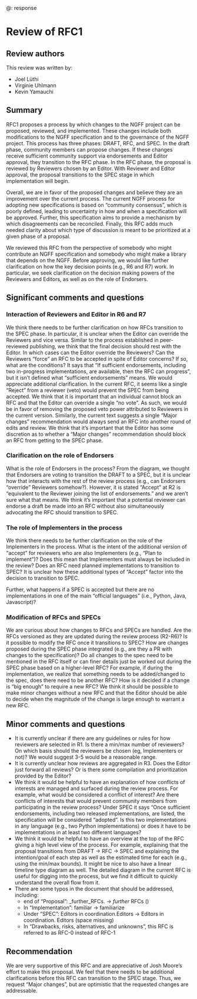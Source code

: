 @: response
# Review of RFC1

## Review authors
This review was written by:
- Joel Lüthi
- Virginie Uhlmann
- Kevin Yamauchi

## Summary
RFC1 proposes a process by which changes to the NGFF project can be proposed, reviewed, and implemented. These changes include both modifications to the NGFF specification and to the governance of the NGFF project. This process has three phases: DRAFT, RFC, and SPEC. In the draft phase, community members can propose changes. If these changes receive sufficient community support via endorsements and Editor approval, they transition to the RFC phase. In the RFC phase, the proposal is reviewed by Reviewers chosen by an Editor. With Reviewer and Editor approval, the proposal transitions to the SPEC stage in which implementation will begin.

Overall, we are in favor of the proposed changes and believe they are an improvement over the current process. The current NGFF process for adopting new specifications is based on “community consensus”, which is poorly defined, leading to uncertainty in how and when a specification will be approved. Further, this specification aims to provide a mechanism by which disagreements can be reconciled. Finally, this RFC adds much needed clarity about which type of discussion is meant to be prioritized at a given phase of a proposal.

We reviewed this RFC from the perspective of somebody who might contribute an NGFF specification and somebody who might make a library that depends on the NGFF. Before approving, we would like further clarification on how the key decision points (e.g., R6 and R7) work. In particular, we seek clarification on the decision making powers of the Reviewers and Editors, as well as on the role of Endorsers.

## Significant comments and questions
### Interaction of Reviewers and Editor in R6 and R7
We think there needs to be further clarification on how RFCs transition to the SPEC phase. In particular, it is unclear when the Editor can override the Reviewers and vice versa. Similar to the process established in peer-reviewed publishing, we think that the final decision should rest with the Editor. 
In which cases can the Editor override the Reviewers?
Can the Reviewers “force” an RFC to be accepted in spite of Editor concerns? If so, what are the conditions? It says that “If sufficient endorsements, including two in-progress implementations, are available, then the RFC can progress”, but it isn’t defined what “sufficient endorsements” means. We would appreciate additional clarification.
In the current RFC, it seems like a single “Reject” from a reviewer (veto) would prevent the SPEC from being accepted. We think that it is important that an individual cannot block an RFC and that the Editor can override a single “no vote”. As such, we would be in favor of removing the proposed veto power attributed to Reviewers in the current version.
Similarly, the current text suggests a single “Major changes” recommendation would always send an RFC into another round of edits and review. We think that it’s important that the Editor has some discretion as to whether a “Major changes” recommendation should block an RFC from getting to the SPEC phase.

### Clarification on the role of Endorsers
What is the role of Endorsers in the process? From the diagram, we thought that Endorsers are voting to transition the DRAFT to a SPEC, but it is unclear how that interacts with the rest of the review process (e.g., can Endorsers “override” Reviewers somehow?). However, it is stated “Accept” at R2 is “equivalent to the Reviewer joining the list of endorsements.” and we aren’t sure what that means. We think it’s important that a potential reviewer can endorse a draft be made into an RFC without also simultaneously advocating the RFC should transition to SPEC.

### The role of Implementers in the process
We think there needs to be further clarification on the role of the Implementers in the process. What is the intent of the additional version of “accept” for reviewers who are also Implementers (e.g., “Plan to implement”)? Does this mean that Implementers must always be included in the review? Does an RFC need planned implementations to transition to SPEC? It is unclear how these additional types of “Accept” factor into the decision to transition to SPEC.

Further, what happens if a SPEC is accepted but there are no implementations in one of the main “official languages” (i.e., Python, Java, Javascript)?

### Modification of RFCs and SPECs
We are curious about how changes to RFCs and SPECs are handled. Are the RFCs versioned as they are updated during the review process (R2-R6)? Is it possible to modify the RFC once it transitions to SPEC? How are changes proposed during the SPEC phase integrated (e.g., are they a PR with changes to the specification)? Do all changes to the spec need to be mentioned in the RFC itself or can finer details just be worked out during the SPEC phase based on a higher-level RFC? For example, if during the implementation, we realize that something needs to be added/changed to the spec, does there need to be another RFC? How is it decided if a change is “big enough” to require a new RFC? We think it should be possible to make minor changes without a new RFC and that the Editor should be able to decide when the magnitude of the change is large enough to warrant a new RFC.

## Minor comments and questions

- It is currently unclear if there are any guidelines or rules for how reviewers are selected in R1. Is there a min/max number of reviewers? On which basis should the reviewers be chosen (eg, Implementers or not)? We would suggest 3-5 would be a reasonable range.
- It is currently unclear how reviews are aggregated in R3. Does the Editor just forward all reviews? Or is there some compilation and prioritization provided by the Editor?
- We think it would be helpful to have an explanation of how conflicts of interests are managed and surfaced during the review process. For example, what would be considered a conflict of interest? Are there conflicts of interests that would prevent community members from participating in the review process?
Under SPEC it says “Once sufficient endorsements, including two released implementations, are listed, the specification will be considered “adopted”. Is this two implementations in any language (e.g., two Python implementations) or does it have to be implementations in at least two different languages?
- We think it would be helpful to have an overview at the top of the RFC giving a high level view of the process. For example, explaining that the proposal transitions from DRAFT -> RFC -> SPEC and explaining the intention/goal of each step as well as the estimated time for each (e.g., using the min/max bounds). It might be nice to also have a linear timeline type diagram as well. The detailed diagram in the current RFC is useful for digging into the process, but we find it difficult to quickly understand the overall flow from it.
- There are some typos in the document that should be addressed, including:
    - end of “Proposal”: _further_RFCs. -> _further_ RFCs ()
    - In “Implementation”: familiar -> familiarize 
    - Under “SPEC”: Editors in coordination.Editors -> Editors in coordination. Editors (space missing)
    - In “Drawbacks, risks, alternatives, and unknowns”, this RFC is referred to as RFC-0 instead of RFC-1

## Recommendation
We are very supportive of this RFC and are appreciative of Josh Moore’s effort to make this proposal. We feel that there needs to be additional clarifications before this RFC can transition to the SPEC stage. Thus, we request “Major changes”, but are optimistic that the requested changes are addressable.
